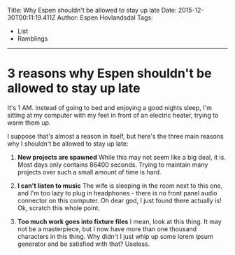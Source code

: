 Title: Why Espen shouldn't be allowed to stay up late
Date: 2015-12-30T00:11:19.411Z
Author: Espen Hovlandsdal
Tags:
  - List
  - Ramblings
-----------------------------------------------------

# 3 reasons why Espen shouldn't be allowed to stay up late

It's 1 AM. Instead of going to bed and enjoying a good nights sleep,
I'm sitting at my computer with my feet in front of an electric heater,
trying to warm them up.

<!-- read more -->

I suppose that's almost a reason in itself, but here's the three main reasons
why I shouldn't be allowed to stay up late:

1. **New projects are spawned**
While this may not seem like a big deal, it is. Most days only contains 86400
seconds. Trying to maintain many projects over such a small amount of time
is hard.

2. **I can't listen to music**
The wife is sleeping in the room next to this one, and I'm too lazy to plug in
headphones - there is no front panel audio connector on this computer. Oh dear
god, I just found there actually is! Ok, scratch this whole point.

3. **Too much work goes into fixture files**
I mean, look at this thing. It may not be a masterpiece, but I now have more
than one thousand characters in this thing. Why didn't I just whip up some
lorem ipsum generator and be satisfied with that? Useless.
